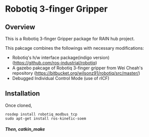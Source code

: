 # Robotiq 3-finger Gripper 

## Overview

This is a Robotiq 3-finger Gripper package for RAIN hub project. 

This pakcage combines the followings with necessary modifications:

- Robotiq's h/w interface package(indigo version) (https://github.com/ros-industrial/robotiq)
- A gazebo pakcage of Robotiq 3-finger gripper from Wei Cheah's repository (https://bitbucket.org/wilsonz91/robotiq/src/master/) 
- Debugged Individual Control Mode (use of rICF)

## Installation


Once cloned, 
	
    rosdep install robotiq_modbus_tcp
    sudo apt-get install ros-kinetic-soem
	
##### Then, catkin_make





